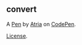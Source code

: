 convert
-------


A [Pen](http://codepen.io/Atria-Koem/pen/qaLxyx) by [Atria](http://codepen.io/Atria-Koem) on [CodePen](http://codepen.io/).

[License](http://codepen.io/Atria-Koem/pen/qaLxyx/license).